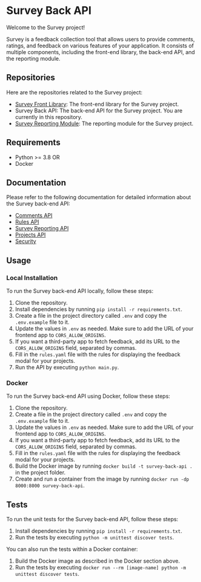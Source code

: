 # Survey Back API

Welcome to the Survey project!

Survey is a feedback collection tool that allows users to provide comments, ratings, and feedback on various features of your application. It consists of multiple components, including the front-end library, the back-end API, and the reporting module.

## Repositories

Here are the repositories related to the Survey project:

- [Survey Front Library](https://github.com/optittm/survey-front-library): The front-end library for the Survey project.
- Survey Back API: The back-end API for the Survey project. You are currently in this repository.
- [Survey Reporting Module](https://github.com/optittm/survey-reporting-module): The reporting module for the Survey project.

## Requirements

- Python >= 3.8
  OR
- Docker

## Documentation

Please refer to the following documentation for detailed information about the Survey back-end API:

- [Comments API](docs/api/comments.md)
- [Rules API](docs/api/rules.md)
- [Survey Reporting API](docs/api/report.md)
- [Projects API](docs/api/projects.md)
- [Security](docs/security.md)

## Usage

### Local Installation

To run the Survey back-end API locally, follow these steps:

1. Clone the repository.
2. Install dependencies by running `pip install -r requirements.txt`.
3. Create a file in the project directory called `.env` and copy the `.env.example` file to it.
4. Update the values in `.env` as needed. Make sure to add the URL of your frontend app to `CORS_ALLOW_ORIGINS`.
5. If you want a third-party app to fetch feedback, add its URL to the `CORS_ALLOW_ORIGINS` field, separated by commas.
6. Fill in the `rules.yaml` file with the rules for displaying the feedback modal for your projects.
7. Run the API by executing `python main.py`.

### Docker

To run the Survey back-end API using Docker, follow these steps:

1. Clone the repository.
2. Create a file in the project directory called `.env` and copy the `.env.example` file to it.
3. Update the values in `.env` as needed. Make sure to add the URL of your frontend app to `CORS_ALLOW_ORIGINS`.
4. If you want a third-party app to fetch feedback, add its URL to the `CORS_ALLOW_ORIGINS` field, separated by commas.
5. Fill in the `rules.yaml` file with the rules for displaying the feedback modal for your projects.
6. Build the Docker image by running `docker build -t survey-back-api .` in the project folder.
7. Create and run a container from the image by running `docker run -dp 8000:8000 survey-back-api`.

## Tests

To run the unit tests for the Survey back-end API, follow these steps:

1. Install dependencies by running `pip install -r requirements.txt`.
2. Run the tests by executing `python -m unittest discover tests`.

You can also run the tests within a Docker container:

1. Build the Docker image as described in the Docker section above.
2. Run the tests by executing `docker run --rm [image-name] python -m unittest discover tests`.
